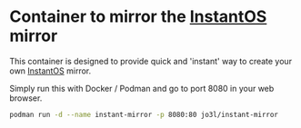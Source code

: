 # Container to mirror the [InstantOS](https://instantos.io/) mirror

This container is designed to provide quick and 'instant' way to create your own [InstantOS](https://instantos.io/) mirror.

Simply run this with Docker / Podman and go to port 8080 in your web browser.

```bash
podman run -d --name instant-mirror -p 8080:80 jo3l/instant-mirror
```
